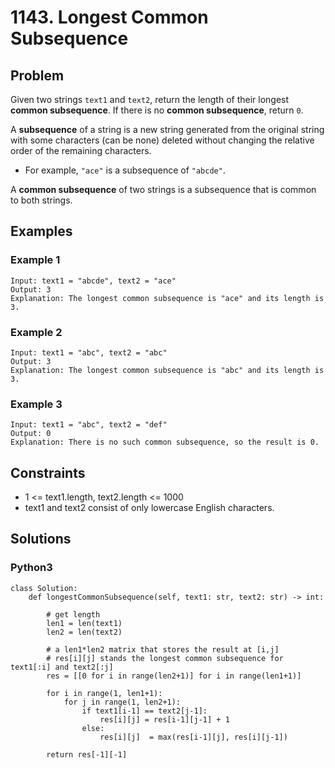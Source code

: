 # 1143. Longest Common Subsequence

## Problem

Given two strings `text1` and `text2`, return the length of their longest **common subsequence**. If there is no **common subsequence**, return `0`.

A **subsequence** of a string is a new string generated from the original string with some characters (can be none) deleted without changing the relative order of the remaining characters.

  * For example, `"ace"` is a subsequence of `"abcde"`.

A **common subsequence** of two strings is a subsequence that is common to both strings.

## Examples

### Example 1

```
Input: text1 = "abcde", text2 = "ace" 
Output: 3  
Explanation: The longest common subsequence is "ace" and its length is 3.
```

### Example 2

```
Input: text1 = "abc", text2 = "abc"
Output: 3
Explanation: The longest common subsequence is "abc" and its length is 3.
```

### Example 3

```
Input: text1 = "abc", text2 = "def"
Output: 0
Explanation: There is no such common subsequence, so the result is 0.
```

## Constraints

* 1 <= text1.length, text2.length <= 1000
* text1 and text2 consist of only lowercase English characters.

## Solutions

### Python3

```
class Solution:
    def longestCommonSubsequence(self, text1: str, text2: str) -> int:
        
        # get length
        len1 = len(text1)
        len2 = len(text2)
        
        # a len1*len2 matrix that stores the result at [i,j]
        # res[i][j] stands the longest common subsequence for text1[:i] and text2[:j]
        res = [[0 for i in range(len2+1)] for i in range(len1+1)]
        
        for i in range(1, len1+1):
            for j in range(1, len2+1):
                if text1[i-1] == text2[j-1]:
                    res[i][j] = res[i-1][j-1] + 1
                else:
                    res[i][j]  = max(res[i-1][j], res[i][j-1])

        return res[-1][-1]
```
